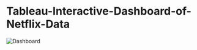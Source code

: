 # Tableau-Interactive-Dashboard-of-Netflix-Data
![Dashboard](https://public.tableau.com/views/NetflixDataAnalysis_16677156158410/NetflixAnalysis?:language=en-US&:display_count=n&:origin=viz_share_link)


